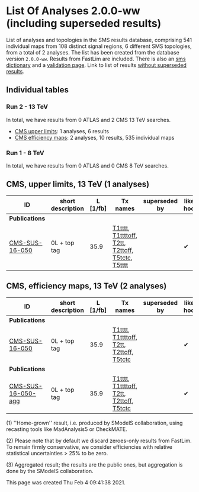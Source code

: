 

# List Of Analyses 2.0.0-ww (including superseded results)
List of analyses and topologies in the SMS results database,
comprising 541 individual maps from 108 distinct signal regions, 6 different SMS topologies, from a total of 2 analyses.
The list has been created from the database version `2.0.0-ww`.
Results from FastLim are included. There is also an  [sms dictionary](SmsDictionary200-ww) and a [validation page](Validation200-ww).
Link to list of results [without superseded results](ListOfAnalyses200-ww).
    
## Individual tables

### Run 2 - 13 TeV
In total, we have results from 0 ATLAS and 2 CMS 13 TeV searches.
 * [CMS upper limits](#CMSupperlimits13): 1  analyses, 6 results
 * [CMS efficiency maps](#CMSefficiencymaps13): 2  analyses, 10 results, 535 individual maps

### Run 1 - 8 TeV
In total, we have results from 0 ATLAS and 0 CMS 8 TeV searches.

<a name="CMSupperlimits13"></a>
## CMS, upper limits, 13 TeV (1 analyses)

| **ID** | **short description** | **L [1/fb]** | **Tx names** | **superseded by** | **likeli- hoods** |
|--------|-----------------------|--------------|--------------|-------------------|-------------------|
| **Publications** | | | | | |
| [CMS-SUS-16-050](http://cms-results.web.cern.ch/cms-results/public-results/publications/SUS-16-050/index.html)<a name="CMS-SUS-16-050"></a> | 0L + top tag | 35.9 | [T1tttt](SmsDictionary200-ww#T1tttt), [T1ttttoff](SmsDictionary200-ww#T1ttttoff), [T2tt](SmsDictionary200-ww#T2tt), [T2ttoff](SmsDictionary200-ww#T2ttoff), [T5tctc](SmsDictionary200-ww#T5tctc), [T5tttt](SmsDictionary200-ww#T5tttt) | |&#10004; |

<a name="CMSefficiencymaps13"></a>
## CMS, efficiency maps, 13 TeV (2 analyses)

| **ID** | **short description** | **L [1/fb]** | **Tx names** | **superseded by** | **likeli- hoods** |
|--------|-----------------------|--------------|--------------|-------------------|-------------------|
| **Publications** | | | | | |
| [CMS-SUS-16-050](http://cms-results.web.cern.ch/cms-results/public-results/publications/SUS-16-050/index.html)<a name="CMS-SUS-16-050"></a> | 0L + top tag | 35.9 | [T1tttt](SmsDictionary200-ww#T1tttt), [T1ttttoff](SmsDictionary200-ww#T1ttttoff), [T2tt](SmsDictionary200-ww#T2tt), [T2ttoff](SmsDictionary200-ww#T2ttoff), [T5tctc](SmsDictionary200-ww#T5tctc) | |&#10004; |
| **Publications** | | | | | |
| [CMS-SUS-16-050-agg](http://cms-results.web.cern.ch/cms-results/public-results/publications/SUS-16-050/index.html)<a name="CMS-SUS-16-050-agg"></a> | 0L + top tag | 35.9 | [T1tttt](SmsDictionary200-ww#T1tttt), [T1ttttoff](SmsDictionary200-ww#T1ttttoff), [T2tt](SmsDictionary200-ww#T2tt), [T2ttoff](SmsDictionary200-ww#T2ttoff), [T5tctc](SmsDictionary200-ww#T5tctc) | |&#10004; |


<a name='A1'>(1)</a> ''Home-grown'' result, i.e. produced by SModelS collaboration, using recasting tools like MadAnalysis5 or CheckMATE.

<a name='A2'>(2)</a> Please note that by default we discard zeroes-only results from FastLim. To remain firmly conservative, we consider efficiencies with relative statistical uncertainties > 25% to be zero.

<a name='A3'>(3)</a> Aggregated result; the results are the public ones, but aggregation is done by the SModelS collaboration.

This page was created Thu Feb  4 09:41:38 2021.
